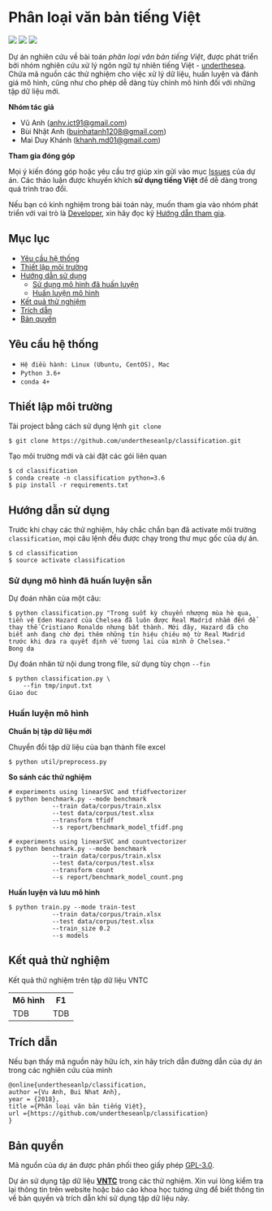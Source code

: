 # Phân loại văn bản tiếng Việt

![](https://img.shields.io/badge/made%20with-%E2%9D%A4-red.svg)
![](https://img.shields.io/badge/opensource-vietnamese-blue.svg)
![](https://img.shields.io/badge/build-passing-green.svg)

Dự án nghiên cứu về bài toán *phân loại văn bản tiếng Việt*, được phát triển bởi nhóm nghiên cứu xử lý ngôn ngữ tự nhiên tiếng Việt - [underthesea](https://github.com/undertheseanlp). Chứa mã nguồn các thử nghiệm cho việc xử lý dữ liệu, huấn luyện và đánh giá mô hình, cũng như cho phép dễ dàng tùy chỉnh mô hình đối với những tập dữ liệu mới.

**Nhóm tác giả** 

* Vũ Anh ([anhv.ict91@gmail.com](anhv.ict91@gmail.com))
* Bùi Nhật Anh ([buinhatanh1208@gmail.com](buinhatanh1208@gmail.com))
* Mai Duy Khánh ([khanh.md01@gmail.com](khanh.md01@gmail.com))

**Tham gia đóng góp**

Mọi ý kiến đóng góp hoặc yêu cầu trợ giúp xin gửi vào mục [Issues](../../issues) của dự án. Các thảo luận được khuyến khích **sử dụng tiếng Việt** để dễ dàng trong quá trình trao đổi. 

Nếu bạn có kinh nghiệm trong bài toán này, muốn tham gia vào nhóm phát triển với vai trò là [Developer](https://github.com/undertheseanlp/underthesea/wiki/H%C6%B0%E1%BB%9Bng-d%E1%BA%ABn-%C4%91%C3%B3ng-g%C3%B3p#developercontributor), xin hãy đọc kỹ [Hướng dẫn tham gia](https://github.com/undertheseanlp/underthesea/wiki/H%C6%B0%E1%BB%9Bng-d%E1%BA%ABn-%C4%91%C3%B3ng-g%C3%B3p#developercontributor).

## Mục lục

* [Yêu cầu hệ thống](#yêu-cầu-hệ-thống)
* [Thiết lập môi trường](#thiết-lập-môi-trường)
* [Hướng dẫn sử dụng](#hướng-dẫn-sử-dụng)
  * [Sử dụng mô hình đã huấn luyện](#sử-dụng-mô-hình-đã-huấn-luyện)
  * [Huấn luyện mô hình](#huấn-luyện-mô-hình) 
* [Kết quả thử nghiệm](#kết-quả-thử-nghiệm)
* [Trích dẫn](#trích-dẫn)
* [Bản quyền](#bản-quyền)


## Yêu cầu hệ thống 

* `Hệ điều hành: Linux (Ubuntu, CentOS), Mac`
* `Python 3.6+`
* `conda 4+`

## Thiết lập môi trường

Tải project bằng cách sử dụng lệnh `git clone`

```
$ git clone https://github.com/undertheseanlp/classification.git
```

Tạo môi trường mới và cài đặt các gói liên quan

```
$ cd classification
$ conda create -n classification python=3.6
$ pip install -r requirements.txt
```

## Hướng dẫn sử dụng

Trước khi chạy các thử nghiệm, hãy chắc chắn bạn đã activate môi trường `classification`, mọi câu lệnh đều được chạy trong thư mục gốc của dự án.

```
$ cd classification
$ source activate classification
```

### Sử dụng mô hình đã huấn luyện sẵn


Dự đoán nhãn của một câu:

```
$ python classification.py "Trong suốt kỳ chuyển nhượng mùa hè qua, tiền vệ Eden Hazard của Chelsea đã luôn được Real Madrid nhắm đến để thay thế Cristiano Ronaldo nhưng bất thành. Mới đây, Hazard đã cho biết anh đang chờ đợi thêm những tín hiệu chiêu mộ từ Real Madrid trước khi đưa ra quyết định về tương lai của mình ở Chelsea."
Bong da
```

Dự đoán nhãn từ nội dung trong file, sử dụng tùy chọn `--fin`

```
$ python classification.py \
    --fin tmp/input.txt
Giao duc
```

### Huấn luyện mô hình

**Chuẩn bị tập dữ liệu mới**

Chuyển đổi tập dữ liệu của bạn thành file excel

```
$ python util/preprocess.py
```

**So sánh các thử nghiệm**

```
# experiments using linearSVC and tfidfvectorizer
$ python benchmark.py --mode benchmark 
            --train data/corpus/train.xlsx 
            --test data/corpus/test.xlsx 
            --transform tfidf 
            --s report/benchmark_model_tfidf.png
```
```
# experiments using linearSVC and countvectorizer
$ python benchmark.py --mode benchmark 
            --train data/corpus/train.xlsx
            --test data/corpus/test.xlsx 
            --transform count 
            --s report/benchmark_model_count.png
```


**Huấn luyện và lưu mô hình**

```
$ python train.py --mode train-test 
            --train data/corpus/train.xlsx 
            --test data/corpus/test.xlsx 
            --train_size 0.2 
            --s models
```

## Kết quả thử nghiệm 

Kết quả thử nghiệm trên tập dữ liệu VNTC 

<table>
 <tr>
   <th>Mô hình</td>
   <th>F1</td>
 </tr>
 <tr>
    <td>TDB</td>
    <td>TDB</td>
 </tr>
</table>

## Trích dẫn

Nếu bạn thấy mã nguồn này hữu ích, xin hãy trích dẫn đường dẫn của dự án trong các nghiên cứu của mình 

```
@online{undertheseanlp/classification,
author ={Vu Anh, Bui Nhat Anh},
year = {2018},
title ={Phân loại văn bản tiếng Việt},
url ={https://github.com/undertheseanlp/classification}
}
```

## Bản quyền

Mã nguồn của dự án được phân phối theo giấy phép [GPL-3.0](LICENSE.txt).

Dự án sử dụng tập dữ liệu **[VNTC](https://github.com/duyvuleo/VNTC)** trong các thử nghiệm. Xin vui lòng kiểm tra lại thông tin trên website hoặc báo cáo khoa học tương ứng để biết thông tin về bản quyền và trích dẫn khi sử dụng tập dữ liệu này. 
